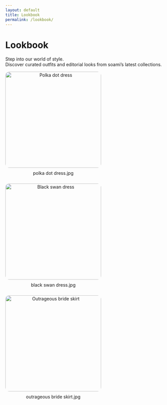 ```yaml
---
layout: default
title: Lookbook
permalink: /lookbook/
---
```


# Lookbook

Step into our world of style.  
Discover curated outfits and editorial looks from soami’s latest collections.

<div style="display: flex; gap: 24px; flex-wrap: wrap;">
  <div style="text-align: center;">
    <img src="/assets/polka%20dot%20dress.jpg" alt="Polka dot dress" style="width: 300px; border-radius: 12px; margin-bottom: 8px;">
    <div>polka dot dress.jpg</div>
  </div>
  <div style="text-align: center;">
    <img src="/assets/black%20swan%20dress.jpg" alt="Black swan dress" style="width: 300px; border-radius: 12px; margin-bottom: 8px;">
    <div>black swan dress.jpg</div>
  </div>
  <div style="text-align: center;">
    <img src="/assets/outrageous%20bride%20skirt.jpg" alt="Outrageous bride skirt" style="width: 300px; border-radius: 12px; margin-bottom: 8px;">
    <div>outrageous bride skirt.jpg</div>
  </div>
</div>
